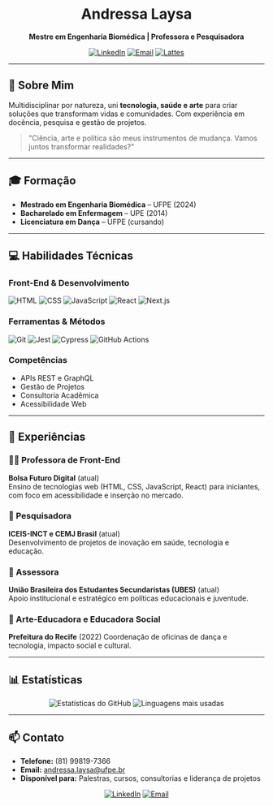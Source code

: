 <div align="center">

# Andressa Laysa

**Mestre em Engenharia Biomédica | Professora e Pesquisadora**

[![LinkedIn](https://img.shields.io/badge/LinkedIn-0077B5?style=for-the-badge&logo=linkedin&logoColor=white)](https://linkedin.com/in/seu-perfil)
[![Email](https://img.shields.io/badge/Email-D14836?style=for-the-badge&logo=gmail&logoColor=white)](mailto:andressa.laysa@ufpe.br)
[![Lattes](https://img.shields.io/badge/Lattes-006EB5?style=for-the-badge&logo=google-scholar&logoColor=white)](http://lattes.cnpq.br/)

</div>

---

## 👋 Sobre Mim

Multidisciplinar por natureza, uni **tecnologia, saúde e arte** para criar soluções que transformam vidas e comunidades. Com experiência em docência, pesquisa e gestão de projetos.

> "Ciência, arte e política são meus instrumentos de mudança. Vamos juntos transformar realidades?"

---

## 🎓 Formação

- **Mestrado em Engenharia Biomédica** – UFPE (2024)
- **Bacharelado em Enfermagem** – UPE (2014)
- **Licenciatura em Dança** – UFPE (cursando)

---

## 💻 Habilidades Técnicas

### Front-End & Desenvolvimento
![HTML](https://img.shields.io/badge/HTML-E34F26?style=flat&logo=html5&logoColor=white)
![CSS](https://img.shields.io/badge/CSS-1572B6?style=flat&logo=css3&logoColor=white)
![JavaScript](https://img.shields.io/badge/JavaScript-F7DF1E?style=flat&logo=javascript&logoColor=black)
![React](https://img.shields.io/badge/React-20232A?style=flat&logo=react&logoColor=61DAFB)
![Next.js](https://img.shields.io/badge/Next.js-000000?style=flat&logo=next.js&logoColor=white)

### Ferramentas & Métodos
![Git](https://img.shields.io/badge/Git-F05032?style=flat&logo=git&logoColor=white)
![Jest](https://img.shields.io/badge/Jest-C21325?style=flat&logo=jest&logoColor=white)
![Cypress](https://img.shields.io/badge/Cypress-17202C?style=flat&logo=cypress&logoColor=white)
![GitHub Actions](https://img.shields.io/badge/GitHub_Actions-2088FF?style=flat&logo=github-actions&logoColor=white)

### Competências
- APIs REST e GraphQL
- Gestão de Projetos
- Consultoria Acadêmica
- Acessibilidade Web

---

## 🚀 Experiências

### 👩‍🏫 Professora de Front-End
**Bolsa Futuro Digital** (atual)  
Ensino de tecnologias web (HTML, CSS, JavaScript, React) para iniciantes, com foco em acessibilidade e inserção no mercado.

### 🔬 Pesquisadora
**ICEIS-INCT e CEMJ Brasil** (atual)  
Desenvolvimento de projetos de inovação em saúde, tecnologia e educação.

### 💼 Assessora
**União Brasileira dos Estudantes Secundaristas (UBES)** (atual)  
Apoio institucional e estratégico em políticas educacionais e juventude.

### 🎨 Arte-Educadora e Educadora Social
**Prefeitura do Recife** (2022) 
Coordenação de oficinas de dança e tecnologia, impacto social e cultural.

---

## 📊 Estatísticas

<div align="center">
  
![Estatísticas do GitHub](https://github-readme-stats.vercel.app/api?username=SEU-USUARIO&show_icons=true&theme=radical&hide_border=true)
![Linguagens mais usadas](https://github-readme-stats.vercel.app/api/top-langs/?username=SEU-USUARIO&layout=compact&theme=radical&hide_border=true)

</div>

---

## 📫 Contato

- **Telefone:** (81) 99819-7366
- **Email:** andressa.laysa@ufpe.br
- **Disponível para:** Palestras, cursos, consultorias e liderança de projetos

<div align="center">

[![LinkedIn](https://img.shields.io/badge/Conecte--se_no_LinkedIn-0077B5?style=for-the-badge&logo=linkedin&logoColor=white)](https://linkedin.com/in/seu-perfil)
[![Email](https://img.shields.io/badge/Envie_um_Email-D14836?style=for-the-badge&logo=gmail&logoColor=white)](mailto:andressa.laysa@ufpe.br)

</div>
